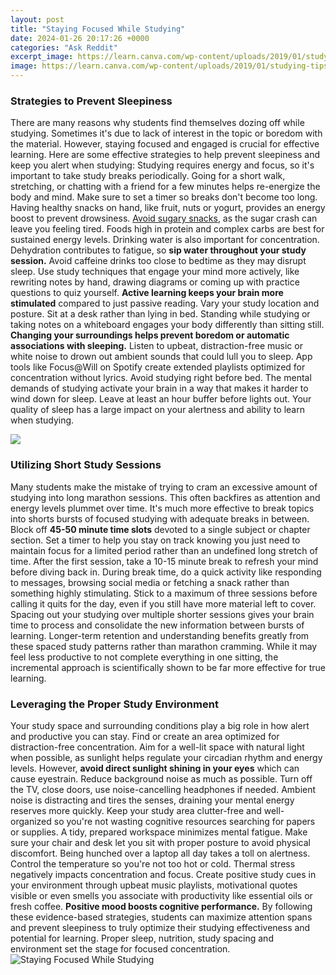 ```yaml
---
layout: post
title: "Staying Focused While Studying"
date: 2024-01-26 20:17:26 +0000
categories: "Ask Reddit"
excerpt_image: https://learn.canva.com/wp-content/uploads/2019/01/studying-tips-1.jpg
image: https://learn.canva.com/wp-content/uploads/2019/01/studying-tips-1.jpg
---
```


### Strategies to Prevent Sleepiness
There are many reasons why students find themselves dozing off while studying. Sometimes it's due to lack of interest in the topic or boredom with the material. However, staying focused and engaged is crucial for effective learning. Here are some effective strategies to help prevent sleepiness and keep you alert when studying:
Studying requires energy and focus, so it's important to take study breaks periodically. Going for a short walk, stretching, or chatting with a friend for a few minutes helps re-energize the body and mind. Make sure to set a timer so breaks don't become too long. 
Having healthy snacks on hand, like fruit, nuts or yogurt, provides an energy boost to prevent drowsiness. [Avoid sugary snacks](https://store.fi.io.vn/chihuahua-dog-training-good-boy-k-lovers-gift-t-shirt), as the sugar crash can leave you feeling tired. Foods high in protein and complex carbs are best for sustained energy levels.
Drinking water is also important for concentration. Dehydration contributes to fatigue, so **sip water throughout your study session.** Avoid caffeine drinks too close to bedtime as they may disrupt sleep.
Use study techniques that engage your mind more actively, like rewriting notes by hand, drawing diagrams or coming up with practice questions to quiz yourself. **Active learning keeps your brain more stimulated** compared to just passive reading. 
Vary your study location and posture. Sit at a desk rather than lying in bed. Standing while studying or taking notes on a whiteboard engages your body differently than sitting still. **Changing your surroundings helps prevent boredom or automatic associations with sleeping.** 
Listen to upbeat, distraction-free music or white noise to drown out ambient sounds that could lull you to sleep. App tools like Focus@Will on Spotify create extended playlists optimized for concentration without lyrics. 
Avoid studying right before bed. The mental demands of studying activate your brain in a way that makes it harder to wind down for sleep. Leave at least an hour buffer before lights out. Your quality of sleep has a large impact on your alertness and ability to learn when studying.

![](https://i.pinimg.com/736x/bd/e1/87/bde187f1ea5232d8617b6b693ad7f626.jpg)
### Utilizing Short Study Sessions
Many students make the mistake of trying to cram an excessive amount of studying into long marathon sessions. This often backfires as attention and energy levels plummet over time. It's much more effective to break topics into shorts bursts of focused studying with adequate breaks in between.
Block off **45-50 minute time slots** devoted to a single subject or chapter section. Set a timer to help you stay on track knowing you just need to maintain focus for a limited period rather than an undefined long stretch of time. 
After the first session, take a 10-15 minute break to refresh your mind before diving back in. During break time, do a quick activity like responding to messages, browsing social media or fetching a snack rather than something highly stimulating. 
Stick to a maximum of three sessions before calling it quits for the day, even if you still have more material left to cover. Spacing out your studying over multiple shorter sessions gives your brain time to process and consolidate the new information between bursts of learning.
Longer-term retention and understanding benefits greatly from these spaced study patterns rather than marathon cramming. While it may feel less productive to not complete everything in one sitting, the incremental approach is scientifically shown to be far more effective for true learning.
### Leveraging the Proper Study Environment
Your study space and surrounding conditions play a big role in how alert and productive you can stay. Find or create an area optimized for distraction-free concentration.
Aim for a well-lit space with natural light when possible, as sunlight helps regulate your circadian rhythm and energy levels. However, **avoid direct sunlight shining in your eyes** which can cause eyestrain.
Reduce background noise as much as possible. Turn off the TV, close doors, use noise-cancelling headphones if needed. Ambient noise is distracting and tires the senses, draining your mental energy reserves more quickly. 
Keep your study area clutter-free and well-organized so you're not wasting cognitive resources searching for papers or supplies. A tidy, prepared workspace minimizes mental fatigue. 
Make sure your chair and desk let you sit with proper posture to avoid physical discomfort. Being hunched over a laptop all day takes a toll on alertness. 
Control the temperature so you're not too hot or cold. Thermal stress negatively impacts concentration and focus. 
Create positive study cues in your environment through upbeat music playlists, motivational quotes visible or even smells you associate with productivity like essential oils or fresh coffee. **Positive mood boosts cognitive performance.**
By following these evidence-based strategies, students can maximize attention spans and prevent sleepiness to truly optimize their studying effectiveness and potential for learning. Proper sleep, nutrition, study spacing and environment set the stage for focused concentration.
![Staying Focused While Studying](https://learn.canva.com/wp-content/uploads/2019/01/studying-tips-1.jpg)